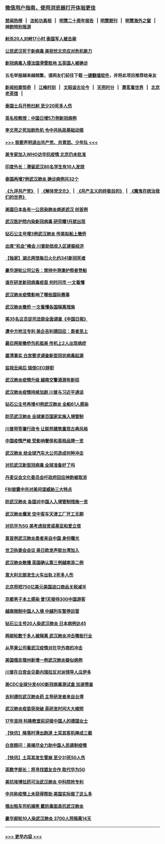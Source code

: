 ### [微信用户指南，使用浏览器打开体验更佳](https://github.com/gfw-breaker/banned-news1/blob/master/indexes/wechat-guide.md?t=0)
#### [禁闻热榜](热点新闻.md?t=0)  &nbsp;&nbsp;|&nbsp;&nbsp; [法轮功真相](https://github.com/gfw-breaker/truth/blob/master/README.md?t=0) &nbsp;&nbsp;|&nbsp;&nbsp; [明慧二十周年报告](https://github.com/gfw-breaker/mh-reports/blob/master/README.md?t=0) &nbsp;&nbsp;|&nbsp;&nbsp;[明慧期刊](https://github.com/gfw-breaker/mh-qikan) &nbsp;&nbsp;|&nbsp;&nbsp; [明慧海外之窗](https://github.com/gfw-breaker/mh-news/blob/master/README.md?t=0) &nbsp;&nbsp;|&nbsp;&nbsp; [神韵特别报道](https://github.com/gfw-breaker/mh-news/blob/master/shenyun.md?t=0)
#### [射杀20人对峙17小时 泰国军人被击毙](../pages/nsc418/n11854869.md?t=02091322) 
#### [公民武汉死于新病毒 美担忧北京应对危机能力](../pages/nsc418/n11854331.md?t=02091322) 
#### [新冠病毒入侵法国滑雪胜地 五英国人被确诊](../pages/nsc418/n11854307.md?t=02091322) 
#### 五毛举报越来越频繁，请网友们前往下载 [一键翻墙软件](https://github.com/gfw-breaker/ssr-accounts)，并将此项目推荐给亲友
#### [新闻拍案惊奇](https://github.com/gfw-breaker/banned-news1/blob/master/pages/link4.md) &nbsp;&nbsp;|&nbsp;&nbsp; [江峰时刻](https://github.com/gfw-breaker/banned-news1/blob/master/pages/link4.md) &nbsp;&nbsp;|&nbsp;&nbsp; [文昭谈古论今](https://github.com/gfw-breaker/banned-news1/blob/master/pages/link4.md) &nbsp;&nbsp;|&nbsp;&nbsp; [天亮时分](https://github.com/gfw-breaker/banned-news1/blob/master/pages/link4.md) &nbsp;&nbsp;|&nbsp;&nbsp; [萧茗看世界](https://github.com/gfw-breaker/banned-news1/blob/master/pages/link4.md) &nbsp;&nbsp;|&nbsp;&nbsp; [北京老茶馆](https://github.com/gfw-breaker/banned-news1/blob/master/pages/link4.md) &nbsp;&nbsp;|&nbsp;&nbsp; 
#### [泰国士兵开枪扫射 至少20死多人伤](../pages/nsc418/n11854276.md?t=02091322) 
#### [英名校教授：中国日增5万例新冠病例](../pages/nsc418/n11854174.md?t=02091322) 
#### [李文亮之死加剧危机 令中共执政基础动摇](../pages/nsc418/n11854003.md?t=02091322) 
#### [>>> 我要声明退出共产党、共青团、少年队 <<<](https://github.com/begood0513/goodnews/blob/master/quit/letter.md) 
#### [美专家加入WHO访华抗疫情 北京仍未批准](../pages/nsc418/n11854043.md?t=02091322) 
#### [印度外长：滞留武汉80名学生有10人发烧](../pages/nsc418/n11853821.md?t=02091322) 
#### [泰国再增7例武汉肺炎 确诊病例共32个](../pages/nsc418/n11853808.md?t=02091322) 
#### [《九评共产党》](https://github.com/begood0513/9ping.md/blob/master/README.md) &nbsp;|&nbsp; [《解体党文化》](../../../../jtdwh.md/blob/master/README.md)  &nbsp;|&nbsp; [《共产主义的终极目的》](../../../../gczydzjmd.md/blob/master/README.md) &nbsp;|&nbsp; [《魔鬼在统治我们的世界》](../../../../mgztzwmdsj.md/blob/master/README.md) 
#### [美国日本各有一公民染肺炎病逝武汉 创首例](../pages/nsc418/n11853509.md?t=02091322) 
#### [武汉医护院内染新冠病毒 研究曝1月就出现](../pages/nsc418/n11852928.md?t=02091322) 
#### [钻石公主号增3例武汉肺炎 传美拟船上撤侨](../pages/nsc418/n11853240.md?t=02091322) 
#### [出席“机会”峰会 川普助低收入区提振经济](../pages/nsc418/n11853232.md?t=02091322) 
#### [【独家】湖北两馆每日火化约341新冠死者](../pages/nsc418/n11845444.md?t=02091322) 
#### [豪华游轮公司公告：禁持中港澳护照者登船](../pages/nsc418/n11852761.md?t=02091322) 
#### [谁在研发新冠病毒疫苗 何时问市 一文看懂](../pages/nsc418/n11852840.md?t=02091322) 
#### [武汉肺炎疫情影响了哪些国际赛事](../pages/nsc418/n11852441.md?t=02091322) 
#### [武汉肺炎撤侨 一文看懂各国隔离措施](../pages/nsc418/n11844216.md?t=02091322) 
#### [美35名议员促司法部全面调查《中国日报》](../pages/nsc418/n11852435.md?t=02091322) 
#### [遭中方抢注专利 美企吉利德回应：患者至上](../pages/nsc418/n11852037.md?t=02091322) 
#### [最后两架撤侨包机抵美 传机上2人出现病症](../pages/nsc418/n11852173.md?t=02091322) 
#### [厘清事实 白宫要求调查新型冠状病毒起源](../pages/nsc418/n11852106.md?t=02091322) 
#### [监视丑闻后 瑞信CEO辞职](../pages/nsc418/n11852127.md?t=02091322) 
#### [武汉肺炎疫情升级 越南交警酒测有新招](../pages/nsc418/n11851632.md?t=02091322) 
#### [武汉肺炎疫情持续加剧 川普与习近平通话](../pages/nsc418/n11851613.md?t=02091322) 
#### [钻石公主号再增41例武汉肺炎 全船61人感染](../pages/nsc418/n11850401.md?t=02091322) 
#### [防范武汉肺炎 全球逾百国家实施入境管制](../pages/nsc418/n11850557.md?t=02091322) 
#### [川普将签署行政令 让联邦建筑重现古典风格](../pages/nsc418/n11850654.md?t=02091322) 
#### [中国疫情严峻 受影响奢侈和高档品牌一览](../pages/nsc418/n11850319.md?t=02091322) 
#### [武汉肺炎 给全球汽车大公司造成何种冲击](../pages/nsc418/n11850056.md?t=02091322) 
#### [对抗武汉新型冠病毒 全球准备好了吗](../pages/nsc418/n11850142.md?t=02091322) 
#### [丹麦议会文化委员会吁政府回应神韵被取消](../pages/nsc418/n11849312.md?t=02091322) 
#### [FBI披露中共对美间谍威胁三大特点](../pages/nsc418/n11849700.md?t=02091322) 
#### [防武汉肺炎 各国对中国人入境管制措施一览](../pages/nsc418/n11838726.md?t=02091322) 
#### [武汉肺炎爆发 空中客车天津工厂开工无期](../pages/nsc418/n11849634.md?t=02091322) 
#### [对抗华为5G 美考虑投资诺基亚和爱立信](../pages/nsc418/n11849510.md?t=02091322) 
#### [意首例武汉肺炎患者来自中国 身份曝光](../pages/nsc418/n11849454.md?t=02091322) 
#### [世卫执委会会议 美日欧发声挺台湾加入](../pages/nsc418/n11849433.md?t=02091322) 
#### [武汉肺炎散播 英国确认第三例越南添二例](../pages/nsc418/n11849439.md?t=02091322) 
#### [意大利北部发生火车出轨 2死多人伤](../pages/nsc418/n11848999.md?t=02091322) 
#### [北京将把750亿美元美国进口商品关税减半](../pages/nsc418/n11848896.md?t=02091322) 
#### [京都男子本土感染 曾1天接待300中国游客](../pages/nsc418/n11848641.md?t=02091322) 
#### [越南限制中国人入境 中越列车暂停运营](../pages/nsc418/n11847844.md?t=02091322) 
#### [钻石公主号20人染武汉肺炎 日本病例达45](../pages/nsc418/n11847823.md?t=02091322) 
#### [两邮轮数千多人被隔离 武汉肺炎冲击哪些行业](../pages/nsc418/n11847456.md?t=02091322) 
#### [从苹果公司看武汉疫情对在华外商的冲击](../pages/nsc418/n11847586.md?t=02091322) 
#### [美国俄亥俄州新增一例武汉肺炎疑似病例](../pages/nsc418/n11847714.md?t=02091322) 
#### [川普在白宫会见委内瑞拉反对派领导人瓜伊多](../pages/nsc418/n11847391.md?t=02091322) 
#### [美CDC全球分发400新冠病毒测试盒 加速筛查](../pages/nsc418/n11847260.md?t=02091322) 
#### [吉利德抗武汉肺炎药 主导研发者来自台湾](../pages/nsc418/n11847064.md?t=02091322) 
#### [武汉肺炎疫苗获突破 英研发时间大大缩短](../pages/nsc418/n11846915.md?t=02091322) 
#### [17年坚持 科隆教堂前迎接中国人的德国女士](../pages/nsc418/n11846781.md?t=02091322) 
#### [【快讯】降落时滑出跑道 土耳其客机摔成三截](../pages/nsc418/n11847021.md?t=02091322) 
#### [白宫顾问：美竭尽全力助中国人民遏制疫情](../pages/nsc418/n11846756.md?t=02091322) 
#### [【快讯】土耳其发生雪崩 至少31死50人伤](../pages/nsc418/n11846680.md?t=02091322) 
#### [英数字部长：将寻找盟友合作 取代华为5G](../pages/nsc418/n11846485.md?t=02091322) 
#### [美抗埃博拉药可治武汉肺炎 中科院抢专利](../pages/nsc418/n11846409.md?t=02091322) 
#### [中共称疫情上未获得帮助 美国实际做了这么多](../pages/nsc418/n11846008.md?t=02091322) 
#### [俄出租车司机搞笑 戴防毒面具抗武汉肺炎](../pages/nsc418/n11845703.md?t=02091322) 
#### [豪华邮轮10人染武汉肺炎 3700人将隔离14天](../pages/nsc418/n11845543.md?t=02091322) 

----
#### [ >>> 更早内容 <<< ](../indexes/nsc418-earlier.md)
